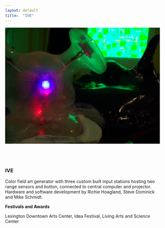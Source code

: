 ```yaml
---
layout: default
title:  "IVE"
---
```


<div class="right">
<div class="row">
  <div class="col-xs-12">
  </div>
    <div class="col-xs-8" style="padding-bottom:20px">
      <img src="/images/IVE.jpg" class="img-responsive" alt="I V E" style="padding-bottom: 2rem; max-width:100%">
    </div>
  </div>
  <h3 align="left">IVE</h3>
  <p>Color field art generator with three custom built input stations hosting two range sensors and button, connected to central computer and projector. Hardware and software development by Richie Hoagland, Steve Dominick and Mike Schmidt.</p>
  <b>Festivals and Awards</b>
  <p>Lexington Downtown Arts Center, Idea Festival, Living Arts and Science Center</p>
</div>
